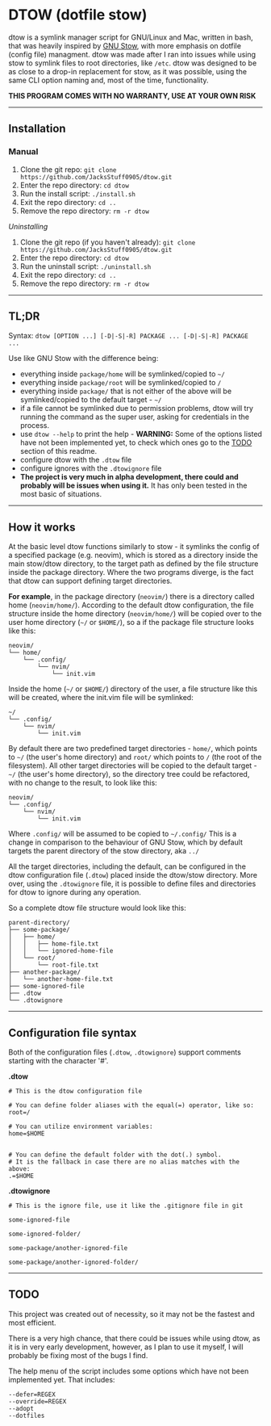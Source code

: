 # DTOW (dotfile stow)

dtow is a symlink manager script for GNU/Linux and Mac, written in bash, that was heavily inspired by [GNU Stow](https://www.gnu.org/software/stow), with more emphasis on dotfile (config file) managment. dtow was made after I ran into issues while using stow to symlink files to root directories, like `/etc`. dtow was designed to be as close to a drop-in replacement for stow, as it was possible, using the same CLI option naming and, most of the time, functionality.

**THIS PROGRAM COMES WITH NO WARRANTY, USE AT YOUR OWN RISK**

---

## Installation
### Manual
1. Clone the git repo: `git clone https://github.com/JacksStuff0905/dtow.git`
2. Enter the repo directory: `cd dtow`
3. Run the install script: `./install.sh`
4. Exit the repo directory: `cd ..`
5. Remove the repo directory: `rm -r dtow`

*Uninstalling*
1. Clone the git repo (if you haven't already): `git clone https://github.com/JacksStuff0905/dtow.git`
2. Enter the repo directory: `cd dtow`
3. Run the uninstall script: `./uninstall.sh`
4. Exit the repo directory: `cd ..`
5. Remove the repo directory: `rm -r dtow`

---

## TL;DR

Syntax:
    `dtow [OPTION ...] [-D|-S|-R] PACKAGE ... [-D|-S|-R] PACKAGE ...`

Use like GNU Stow with the difference being:
- everything inside `package/home` will be symlinked/copied to `~/`
- everything inside `package/root` will be symlinked/copied to `/`
- everything inside `package/` that is not either of the above will be symlinked/copied to the default target - `~/`
- if a file cannot be symlinked due to permission problems, dtow will try running the command as the super user, asking for credentials in the process.
- use `dtow --help` to print the help - **WARNING:** Some of the options listed have not been implemented yet, to check which ones go to the [TODO](#todo) section of this readme.
- configure dtow with the `.dtow` file
- configure ignores with the `.dtowignore` file
- **The project is very much in alpha development, there could and probably will be issues when using it.** It has only been tested in the most basic of situations.

---

## How it works

At the basic level dtow functions similarly to stow - it symlinks the config of a specified package (e.g. neovim), which is stored as a directory inside the main stow/dtow directory, to the target path as defined by the file structure inside the package directory. Where the two programs diverge, is the fact that dtow can support defining target directories.

**For example**, in the package directory (`neovim/`) there is a directory called home (`neovim/home/`). According to the default dtow configuration, the file structure inside the home directory (`neovim/home/`) will be copied over to the user home directory (`~/` or `$HOME/`), so a if the package file structure looks like this:
```
neovim/
└── home/
    └── .config/
        └── nvim/
            └── init.vim
```
Inside the home (`~/` or `$HOME/`) directory of the user, a file structure like this will be created, where the init.vim file will be symlinked:
```
~/
└── .config/
    └── nvim/
        └── init.vim
```
By default there are two predefined target directories - `home/`, which points to `~/` (the user's home directory) and `root/` which points to `/` (the root of the filesystem). All other target directories will be copied to the default target - `~/` (the user's home directory), so the directory tree could be refactored, with no change to the result, to look like this:
```
neovim/
└── .config/
    └── nvim/
        └── init.vim
```
Where `.config/` will be assumed to be copied to `~/.config/`
This is a change in comparison to the behaviour of GNU Stow, which by default targets the parent directory of the stow directory, aka `../`

All the target directories, including the default, can be configured in the dtow configuration file (`.dtow`) placed inside the dtow/stow directory. More over, using the `.dtowignore` file, it is possible to define files and directories for dtow to ignore during any operation.

So a complete dtow file structure would look like this:
```
parent-directory/
├── some-package/
│   ├── home/
│   │   ├── home-file.txt
│   │   └── ignored-home-file
│   └── root/
│       └── root-file.txt
├── another-package/
│   └── another-home-file.txt
├── some-ignored-file
├── .dtow
└── .dtowignore
```
---

## Configuration file syntax

Both of the configuration files (`.dtow`, `.dtowignore`) support comments starting with the character '#'.

**.dtow**
```
# This is the dtow configuration file

# You can define folder aliases with the equal(=) operator, like so:
root=/

# You can utilize environment variables:
home=$HOME


# You can define the default folder with the dot(.) symbol.
# It is the fallback in case there are no alias matches with the above:
.=$HOME
```

**.dtowignore**
```
# This is the ignore file, use it like the .gitignore file in git

some-ignored-file

some-ignored-folder/

some-package/another-ignored-file

some-package/another-ignored-folder/
```

---

## TODO

This project was created out of necessity, so it may not be the fastest and most efficient.

There is a very high chance, that there could be issues while using dtow, as it is in very early development, however, as I plan to use it myself, I will probably be fixing most of the bugs I find.

The help menu of the script includes some options which have not been implemented yet. That includes:
```
--defer=REGEX
--override=REGEX
--adopt
--dotfiles
```
